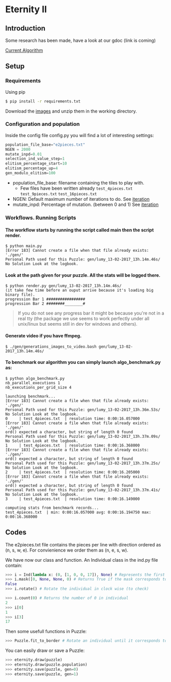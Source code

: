 
# Eternity II

## Introduction

  Some research has been made, have a look at our gdoc (link is coming)

  [Current Algorithm](doc/Algorithm.md)

## Setup

### Requirements

  Using pip

  ```bash
  $ pip install -r requirements.txt
  ```

  Download the [images](https://intra.epitech.eu/module/2016/M-IAR-752/PAR-9-2/acti-235553/project/file/eternityII_data.zip)
  and unzip them in the working directory.

### Configuration and population

Inside the config file config.py you will find a lot of interesting settings:

```python
population_file_base="e2pieces.txt"
NGEN = 2000
mutate_inpd=0.01
selection_ind_value_step=1
elitism_percentage_start=10
elitism_percentage_up=4
gen_modulo_elitism=100
```

- population_file_base: filename containing the tiles to play with.
  - Few files have been written already `test_4pieces.txt` `test_9pieces.txt` `test_16pieces.txt`
- NGEN: Default maximum number of iterations to do. See [iteration](doc/Algorithm.md#iteration)
- mutate_inpd: Percentage of mutation. (between 0 and 1) See [iteration](doc/Algorithm.md#mutation)

### Workflows. Running Scripts


#### The workflow starts by running the script called main then the script render.

  ```text
  $ python main.py
  [Error 183] Cannot create a file when that file already exists: './gen/'
  Personal Path used for this Puzzle: gen/lumy_13-02-2017_13h.14m.46s/
  No Solution Look at the logbook.
  ```

#### Look at the path given for your puzzle. All the stats will be logged there.

  ``` text
  $ python render.py gen/lumy_13-02-2017_13h.14m.46s/
  (it take few time before an ouput arrive because it's loading big binary file).
  progression Bar 1 #################
  progression Bar 2 ########________#
  ```
  > If you do not see any progress bar it might be because you're not in a real tty
  (the package we use seems to work perfectly under all unix/linux but seems
  still in dev for windows and others).

#### Generate video if you have ffmpeg.
  ``` text
  $ ./gen/generations_images_to_video.bash gen/lumy_13-02-2017_13h.14m.46s/
  ```

#### To benchmark our algorithm you can simply launch algo_benchmark.py as:

  ```text
  $ python algo_benchmark.py
  nb_parallel_executions 1
  nb_executions_per_grid_size 4

  launching benchmark...
  [Error 183] Cannot create a file when that file already exists: './gen/'
  Personal Path used for this Puzzle: gen/lumy_13-02-2017_13h.36m.53s/
  No Solution Look at the logbook.
  0 	| test_4pieces.txt 	| resolution time: 0:00:16.057000
  [Error 183] Cannot create a file when that file already exists: './gen/'
  ord() expected a character, but string of length 0 found
  Personal Path used for this Puzzle: gen/lumy_13-02-2017_13h.37m.09s/
  No Solution Look at the logbook.
  1 	| test_4pieces.txt 	| resolution time: 0:00:16.368000
  [Error 183] Cannot create a file when that file already exists: './gen/'
  ord() expected a character, but string of length 0 found
  Personal Path used for this Puzzle: gen/lumy_13-02-2017_13h.37m.25s/
  No Solution Look at the logbook.
  2 	| test_4pieces.txt 	| resolution time: 0:00:16.205000
  [Error 183] Cannot create a file when that file already exists: './gen/'
  ord() expected a character, but string of length 0 found
  Personal Path used for this Puzzle: gen/lumy_13-02-2017_13h.37m.41s/
  No Solution Look at the logbook.
  3 	| test_4pieces.txt 	| resolution time: 0:00:16.149000

  computing stats from benchmark records...
  test_4pieces.txt 	| min: 0:00:16.057000 avg: 0:00:16.194750 max: 0:00:16.368000
  ```

## Codes

The e2pieces.txt file contains the pieces per line with direction ordered as (n, s, w, e).
For convienience we order them as (n, e, s, w).

We have now our class and function.
An Individual class in the ind.py file contain:
```python
>>> i = Ind(lambda x: (0, [1, 0, 0, 17]), None) # Represents the first line of the file
>>> i.mask([0, None, None, 0) # Returns True if the mask corresponds to the individual. We check here the 0 to the right side
False
>>> i.rotate() # Rotate the individual in clock wise (to check)

>>> i.count(0) # Returns the number of 0 in individual
2
>>> i[0]
1
>>> i[3]
17
```

Then some usefull functions in Puzzle:

```python
>>> Puzzle.fit_to_border # Rotate an individual until it corresponds to a mask
```

You can easily draw or save a Puzzle:

 ```python
 >>> eternity.draw(puzzle)
 >>> eternity.draw(puzzle.population)
 >>> eternity.save(puzzle, gen=0)
 >>> eternity.save(puzzle, gen=1)
 ```



